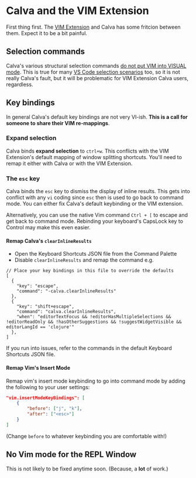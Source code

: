 # Calva and the VIM Extension

First thing first. The [VIM Extension](https://github.com/VSCodeVim/Vim) and Calva has some fritcion between them. Expect it to be a bit painful.

## Selection commands

Calva's various structural selection commands [do not put VIM into VISUAL mode](https://github.com/BetterThanTomorrow/calva/issues/297). This is true for many [VS Code selection scenarios](https://github.com/VSCodeVim/Vim/issues/2224) too, so it is not really Calva's fault, but it will be problematic for VIM Extension Calva users, regardless.

## Key bindings

In general Calva's default key bindings are not very VI-ish. **This is a call for someone to share their VIM re-mappings**.

### Expand selection

Calva binds **expand selection** to `ctrl+w`. This conflicts with the VIM Extension's default mapping of window splitting shortcuts. You'll need to remap it either with Calva or with the VIM Extension.

### The `esc` key

Calva binds the `esc` key to dismiss the display of inline results. This gets into conflict with any `vi` coding since `esc` then is used to go back to command mode. You can either fix Calva's default keybinding or the VIM extension.

Alternatively, you can use the native Vim command `Ctrl + [` to escape and get back to command mode. Rebinding your keyboard's CapsLock key to Control may make this even easier.

#### Remap Calva's `clearInlineResults`

- Open the Keyboard Shortcuts JSON file from the Command Palette
- Disable `clearInlineResults` and remap the command e.g.

```
// Place your key bindings in this file to override the defaults
[
  {
    "key": "escape",
    "command": "-calva.clearInlineResults"
  },
  {
    "key": "shift+escape",
    "command": "calva.clearInlineResults",
    "when": "editorTextFocus && !editorHasMultipleSelections && !editorReadOnly && !hasOtherSuggestions && !suggestWidgetVisible && editorLangId == 'clojure'"
  },
]
```

If you run into issues, refer to the commands in the default Keyboard Shortcuts JSON file.

#### Remap Vim's Insert Mode

Remap vim's insert mode keybinding to go into command mode by adding the following to your user settings:

```json
"vim.insertModeKeyBindings": [
    {
        "before": ["j", "k"],
        "after": ["<esc>"]
    }
]
```

(Change `before` to whatever keybinding you are comfortable with!)

## No Vim mode for the REPL Window

This is not likely to be fixed anytime soon. (Because, a **lot** of work.)

